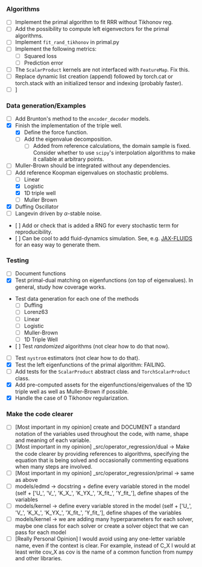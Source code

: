 ### Algorithms
- [ ] Implement the primal algorithm to fit RRR without Tikhonov reg.
- [ ] Add the possibility to compute left eigenvectors for the primal algorithms.
- [ ] Implement `fit_rand_tikhonov` in primal.py
- [ ] Implement the following metrics:
    - [ ] Squared loss
    - [ ] Prediction error
- [ ] The `ScalarProduct` kernels are not interfaced with `FeatureMap`. Fix this.
- [ ] Replace dynamic list creation (append) followed by torch.cat or torch.stack with an initialized tensor and 
  indexing (probably faster).
- [ ] ]

### Data generation/Examples
- [ ] Add Brunton's method to the `encoder_decoder` models.
- [X] Finish the implementation of the triple well.
    - [x] Define the force function.
    - [ ] Add the eigenvalue decomposition.
        - [ ] Added from reference calculations, the domain sample is fixed. Consider whether to use `scipy`'s interpolation algorithms to make it callable at arbitrary points.
- [ ] Muller-Brown should be integrated without any dependencies.
- [ ] Add reference Koopman eigenvalues on stochastic problems.
    - [ ] Linear
    - [X] Logistic
    - [x] 1D triple well
    - [ ] Muller Brown
- [X] Duffing Oscillator
- [ ] Langevin driven by $\alpha$-stable noise.
- [ ] Add or check that is added a RNG for every stochastic term for reproducibility.
- [ ] Can be cool to add fluid-dynamics simulation. See, e.g. [JAX-FLUIDS](https://github.com/tumaer/JAXFLUIDS/) for an easy way to generate them.
### Testing
- [ ] Document functions
- [x] Test primal-dual matching on eigenfunctions (on top of eigenvalues). In general, study how coverage works.
- Test data generation for each one of the methods
    - [ ] Duffing
    - [ ] Lorenz63
    - [ ] Linear
    - [ ] Logistic
    - [ ] Muller-Brown
    - [ ] 1D Triple Well
- [ ] Test _randomized_ algorithms (not clear how to do that now).
- [ ] Test `nystrom` estimators (not clear how to do that).
- [x] Test the left eigenfunctions of the primal algorithm: FAILING.
- [ ] Add tests for the `ScalarProduct` abstract class and `TorchScalarProduct` class.
- [x] Add pre-computed assets for the eigenfunctions/eigenvalues of the 1D triple well as well as Muller-Brown if possible.
- [x] Handle the case of 0 Tikhonov regularization.

### Make the code clearer
- [ ] [Most important in my opinion] create and DOCUMENT a standard notation of the variables used throughout the 
  code, with name, shape and meaning of each variable.
- [ ] [Most important in my opinion] _src/operator_regression/dual -> Make the code clearer by providing references to 
  algorithms, specifying the equation that is being solved and occasionally commenting equations when many steps are 
  involved.
- [ ] [Most important in my opinion] _src/operator_regression/primal -> same as above
- [ ] models/edmd -> docstring + define every variable stored in the model (self + ['U_', 'V_', 'K_X_', 'K_YX_', 
  'X_fit_', 'Y_fit_'], define shapes of the variables
- [ ] models/kernel -> define every variable stored in the model (self + ['U_', 'V_', 'K_X_', 'K_YX_', 
  'X_fit_', 'Y_fit_'], define shapes of the variables
- [ ] models/kernel -> we are adding many hyperparameters for each solver, maybe one class for each solver or create 
  a solver object that we can pass for each model
- [ ] [Really Personal Opinion] I would avoid using any one-letter variable name, even if the context is clear. 
  For example, instead of C_X I would at least write cov_X as cov is the name of a common function from numpy 
  and other libraries. 
